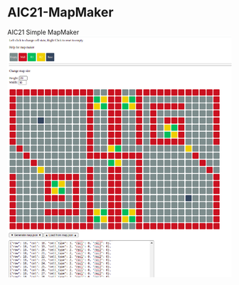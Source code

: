 # AIC21-MapMaker
AIC21 Simple MapMaker
![](https://github.com/RezaSi/AIC21-MapMaker/blob/main/screen/2.png)
